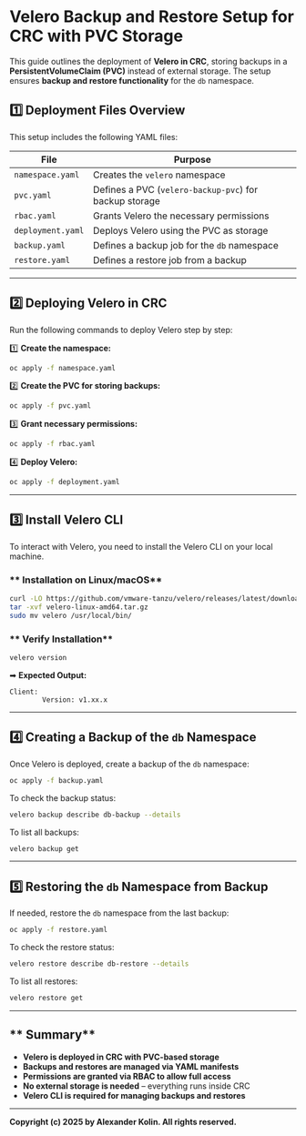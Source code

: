 # **Velero Backup and Restore Setup for CRC with PVC Storage**

This guide outlines the deployment of **Velero in CRC**, storing backups in a **PersistentVolumeClaim (PVC)** instead of external storage. The setup ensures **backup and restore functionality** for the `db` namespace.

## **1️⃣ Deployment Files Overview**
This setup includes the following YAML files:

| File | Purpose |
|------|---------|
| `namespace.yaml` | Creates the `velero` namespace |
| `pvc.yaml` | Defines a PVC (`velero-backup-pvc`) for backup storage |
| `rbac.yaml` | Grants Velero the necessary permissions |
| `deployment.yaml` | Deploys Velero using the PVC as storage |
| `backup.yaml` | Defines a backup job for the `db` namespace |
| `restore.yaml` | Defines a restore job from a backup |

---

## **2️⃣ Deploying Velero in CRC**
Run the following commands to deploy Velero step by step:

1️⃣ **Create the namespace:**
```sh
oc apply -f namespace.yaml
```

2️⃣ **Create the PVC for storing backups:**
```sh
oc apply -f pvc.yaml
```

3️⃣ **Grant necessary permissions:**
```sh
oc apply -f rbac.yaml
```

4️⃣ **Deploy Velero:**
```sh
oc apply -f deployment.yaml
```

---

## **3️⃣ Install Velero CLI**
To interact with Velero, you need to install the Velero CLI on your local machine.

### ** Installation on Linux/macOS**
```sh
curl -LO https://github.com/vmware-tanzu/velero/releases/latest/download/velero-linux-amd64.tar.gz
tar -xvf velero-linux-amd64.tar.gz
sudo mv velero /usr/local/bin/
```

### ** Verify Installation**
```sh
velero version
```
➡ **Expected Output:**
```
Client:
        Version: v1.xx.x
```

---

## **4️⃣ Creating a Backup of the `db` Namespace**
Once Velero is deployed, create a backup of the `db` namespace:
```sh
oc apply -f backup.yaml
```

To check the backup status:
```sh
velero backup describe db-backup --details
```

To list all backups:
```sh
velero backup get
```

---

## **5️⃣ Restoring the `db` Namespace from Backup**
If needed, restore the `db` namespace from the last backup:
```sh
oc apply -f restore.yaml
```

To check the restore status:
```sh
velero restore describe db-restore --details
```

To list all restores:
```sh
velero restore get
```

---

## ** Summary**
- **Velero is deployed in CRC with PVC-based storage**
- **Backups and restores are managed via YAML manifests**
- **Permissions are granted via RBAC to allow full access**
- **No external storage is needed** – everything runs inside CRC
- **Velero CLI is required for managing backups and restores**

---
**Copyright (c) 2025 by Alexander Kolin. All rights reserved.**
